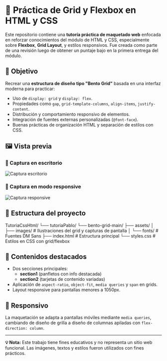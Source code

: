 # 🧱 Práctica de Grid y Flexbox en HTML y CSS

Este repositorio contiene una **tutoría práctica de maquetado web** enfocada en reforzar conocimientos del módulo de HTML y CSS, especialmente sobre **Flexbox**, **Grid Layout**, y estilos responsivos. Fue creada como parte de una revisión luego de obtener un puntaje bajo en la primera entrega del módulo.

## 🚀 Objetivo

Recrear una **estructura de diseño tipo "Bento Grid"** basada en una interfaz moderna para practicar:

- Uso de `display: grid` y `display: flex`.
- Propiedades como `gap`, `grid-template-columns`, `align-items`, `justify-content`.
- Distribución y comportamiento responsivo de elementos.
- Integración de fuentes externas personalizadas (`@font-face`).
- Buenas prácticas de organización HTML y separación de estilos con CSS.

## 🖼️ Vista previa
### 📌 Captura en escritorio

![Captura escritorio](./bento-grid-main/assets/images/captura-escritorio.png)


### 📱 Captura en modo responsive

![Captura responsive](./bento-grid-main/assets/images/captura-responsive.png)


## 📁 Estructura del proyecto

TutoriaCssHtml/
└── tutoriaPablo/
└── bento-grid-main/
├── assets/
│ ├── images/ # Ilustraciones del grid y capturas de pantalla
│ └── fonts/ # Fuentes DM Sans
├── index.html # Estructura principal
└── styles.css # Estilos en CSS con grid/flexbox


## 🧪 Contenidos destacados

- Dos secciones principales: 
  - **section1** (panfletos con info destacada)
  - **section2** (tarjetas de contenido variadas)
- Aplicación de `aspect-ratio`, `object-fit`, `media queries` y `span` en grids.
- Layout responsive para pantallas menores a 1050px.

## 📱 Responsivo

La maquetación se adapta a pantallas móviles mediante `media queries`, cambiando de diseño de grilla a diseño de columnas apiladas con `flex-direction: column`.

---

**💡 Nota:** Este trabajo tiene fines educativos y no representa un sitio web funcional. Las imágenes, textos y estilos fueron utilizados con fines prácticos.
